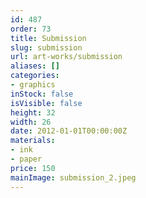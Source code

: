 ```yaml
---
id: 487
order: 73
title: Submission
slug: submission
url: art-works/submission
aliases: []
categories:
- graphics
inStock: false
isVisible: false
height: 32
width: 26
date: 2012-01-01T00:00:00Z
materials:
- ink
- paper
price: 150
mainImage: submission_2.jpeg
---
```

